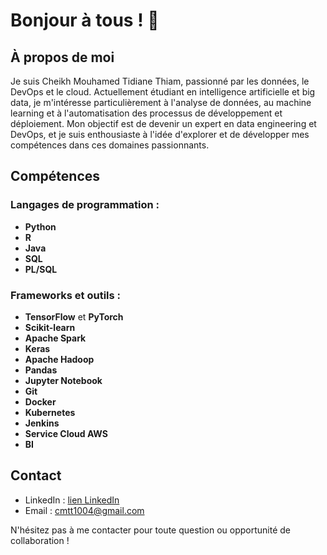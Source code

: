 # Bonjour à tous ! 👋

## À propos de moi

Je suis Cheikh Mouhamed Tidiane Thiam, passionné par les données, le DevOps et le cloud. Actuellement étudiant en intelligence artificielle et big data, je m'intéresse particulièrement à l'analyse de données, au machine learning et à l'automatisation des processus de développement et déploiement. Mon objectif est de devenir un expert en data engineering et DevOps, et je suis enthousiaste à l'idée d'explorer et de développer mes compétences dans ces domaines passionnants.

## Compétences

### Langages de programmation :

- **Python**
- **R**
- **Java**
- **SQL**
- **PL/SQL**

### Frameworks et outils :

- **TensorFlow** et **PyTorch**
- **Scikit-learn**
- **Apache Spark**
- **Keras**
- **Apache Hadoop**
- **Pandas**
- **Jupyter Notebook**
- **Git**
- **Docker**
- **Kubernetes**
- **Jenkins**
- **Service Cloud AWS**
- **BI**

## Contact

- LinkedIn : [lien LinkedIn](https://www.linkedin.com/in/cheikh-m-tidiane-thiam-16590a246/)
- Email : cmtt1004@gmail.com

N'hésitez pas à me contacter pour toute question ou opportunité de collaboration !
